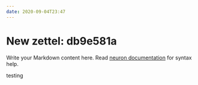 ```yaml
---
date: 2020-09-04T23:47
---
```


# New zettel: db9e581a

Write your Markdown content here. Read [neuron documentation](https://neuron.zettel.page/2011404.html) for syntax help. 

testing